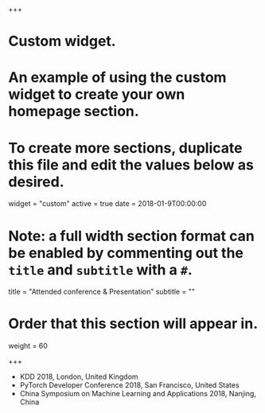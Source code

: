 +++
# Custom widget.
# An example of using the custom widget to create your own homepage section.
# To create more sections, duplicate this file and edit the values below as desired.
widget = "custom"
active = true
date = 2018-01-9T00:00:00

# Note: a full width section format can be enabled by commenting out the `title` and `subtitle` with a `#`.
title = "Attended conference & Presentation"
subtitle = ""

# Order that this section will appear in.
weight = 60

+++

- KDD 2018, London, United Kingdom
- PyTorch Developer Conference 2018, San Francisco, United States
- China Symposium on Machine Learning and Applications 2018, Nanjing, China

